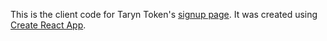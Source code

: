 This is the client code for Taryn Token's [signup page](http://taryn.trusttoken.com/). It was created using [Create React App](https://github.com/facebookincubator/create-react-app).

